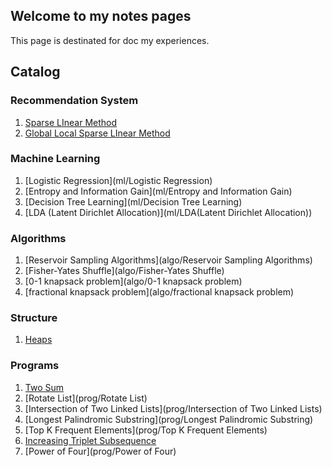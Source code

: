 ## Welcome to my notes pages
This page is destinated for doc my experiences.

## Catalog

### Recommendation System

1. [Sparse LInear Method](recosys/SLIM)
2. [Global Local Sparse LInear Method](recosys/GLSLIM)

### Machine Learning

1. [Logistic Regression](ml/Logistic Regression)
2. [Entropy and Information Gain](ml/Entropy and Information Gain)
3. [Decision Tree Learning](ml/Decision Tree Learning)
4. [LDA (Latent Dirichlet Allocation)](ml/LDA(Latent Dirichlet Allocation))

### Algorithms

1. [Reservoir Sampling Algorithms](algo/Reservoir Sampling Algorithms)
2. [Fisher-Yates Shuffle](algo/Fisher-Yates Shuffle)
3. [0-1 knapsack problem](algo/0-1 knapsack problem)
4. [fractional knapsack problem](algo/fractional knapsack problem)

### Structure
1. [Heaps](structure/heaps)

### Programs

1. [Two Sum](prog/2sum)
2. [Rotate List](prog/Rotate List)
3. [Intersection of Two Linked Lists](prog/Intersection of Two Linked Lists)
4. [Longest Palindromic Substring](prog/Longest Palindromic Substring)
5. [Top K Frequent Elements](prog/Top K Frequent Elements)
6. [Increasing Triplet Subsequence](prog/IncreasingTripletSubsequence)
7. [Power of Four](prog/Power of Four)
